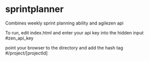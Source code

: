 sprintplanner
=============

Combines weekly sprint planning ability and agilezen api

To run, edit index.html and enter your api key into the hidden input #zen_api_key

point your browser to the directory and add the hash tag #/project/[projectId]
